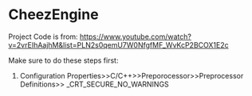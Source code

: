 # CheezEngine

Project Code is from: https://www.youtube.com/watch?v=2vrEIhAajhM&list=PLN2s0qemU7W0NfgfMF_WvKcP2BCOX1E2c

Make sure to do these steps first:
1. Configuration Properties>>C/C++>>Preporocessor>>Preprocessor Definitions>> _CRT_SECURE_NO_WARNINGS
